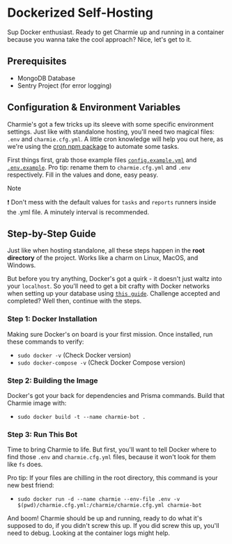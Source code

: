 # Dockerized Self-Hosting

Sup Docker enthusiast. Ready to get Charmie up and running in a container because you wanna take the cool approach? Nice, let's get to it.

## Prerequisites

- MongoDB Database
- Sentry Project (for error logging)

## Configuration & Environment Variables

Charmie's got a few tricks up its sleeve with some specific environment settings. Just like with standalone hosting, you'll need two magical files: `.env` and `charmie.cfg.yml`. A little cron knowledge will help you out here, as we're using the [cron npm package](https://www.npmjs.com/package/cron) to automate some tasks.

First things first, grab those example files [`config.example.yml`](/config.example.yml) and [`.env.example`](/.env.example). Pro tip: rename them to `charmie.cfg.yml` and `.env` respectively. Fill in the values and done, easy peasy.

> [!NOTE]
> ❗ Don't mess with the default values for `tasks` and `reports` runners inside the .yml file. A minutely interval is recommended.

## Step-by-Step Guide

Just like when hosting standalone, all these steps happen in the **root directory** of the project. Works like a charm on Linux, MacOS, and Windows.

But before you try anything, Docker's got a quirk - it doesn't just waltz into your `localhost`. So you'll need to get a bit crafty with Docker networks when setting up your database using [`this guide`](/documentation/Database.md). Challenge accepted and completed? Well then, continue with the steps.

### Step 1: Docker Installation

Making sure Docker's on board is your first mission. Once installed, run these commands to verify:

- `sudo docker -v` (Check Docker version)
- `sudo docker-compose -v` (Check Docker Compose version)

### Step 2: Building the Image

Docker's got your back for dependencies and Prisma commands. Build that Charmie image with:

- `sudo docker build -t --name charmie-bot .`

### Step 3: Run This Bot

Time to bring Charmie to life. But first, you'll want to tell Docker where to find those `.env` and `charmie.cfg.yml` files, because it won't look for them like `fs` does.

Pro tip: If your files are chilling in the root directory, this command is your new best friend:

- `sudo docker run -d --name charmie --env-file .env -v $(pwd)/charmie.cfg.yml:/charmie/charmie.cfg.yml charmie-bot`

And boom! Charmie should be up and running, ready to do what it's supposed to do, if you didn't screw this up.
If you did screw this up, you'll need to debug. Looking at the container logs might help.
